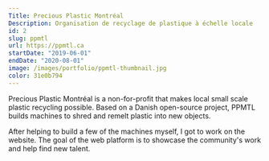 ```yaml
---
Title: Precious Plastic Montréal
Description: Organisation de recyclage de plastique à échelle locale
id: 2
slug: ppmtl
url: https://ppmtl.ca
startDate: "2019-06-01"
endDate: "2020-08-01"
image: /images/portfolio/ppmtl-thumbnail.jpg
color: 31e0b794
---
```


Precious Plastic Montréal is a non-for-profit that makes local small scale plastic recycling possible. Based on a Danish open-source project, PPMTL builds machines to shred and remelt plastic into new objects.

After helping to build a few of the machines myself, I got to work on the website. The goal of the web platform is to showcase the community's work and help find new talent.